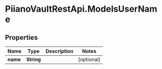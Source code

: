 # PiianoVaultRestApi.ModelsUserName

## Properties

Name | Type | Description | Notes
------------ | ------------- | ------------- | -------------
**name** | **String** |  | [optional] 


